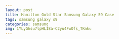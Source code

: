 ```yaml
---
layout: post
title: Hamilton Gold Star Samsung Galaxy S9 Case
tags: samsung galaxy s9
categories: samsung
img: 1YLyGhsu7lpHLI8a-C2yu4FwOfs_TKnku
---
```

